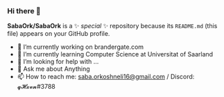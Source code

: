 ### Hi there 👋

**SabaOrk/SabaOrk** is a ✨ _special_ ✨ repository because its `README.md` (this file) appears on your GitHub profile.


- 🔭 I’m currently working on brandergate.com
- 🌱 I’m currently learning Computer Science at Universitat of Saarland
- 🤔 I’m looking for help with ...
- 💬 Ask me about Anything
- 📫 How to reach me: saba.orkoshneli16@gmail.com / Discord: 𝓺𝓗𝔁𝓿𝓷#3788 




